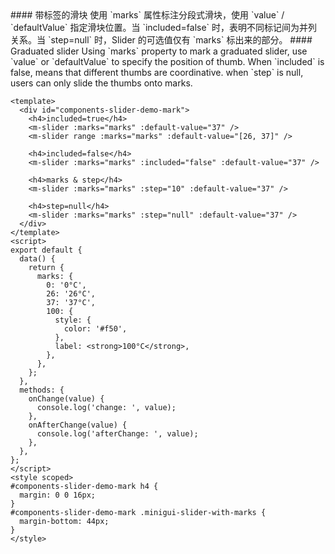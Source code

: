 <cn>
#### 带标签的滑块
使用 `marks` 属性标注分段式滑块，使用 `value` / `defaultValue` 指定滑块位置。当 `included=false` 时，表明不同标记间为并列关系。当 `step=null` 时，Slider 的可选值仅有 `marks` 标出来的部分。
</cn>

<us>
#### Graduated slider
Using `marks` property to mark a graduated slider, use `value` or `defaultValue` to specify the position of thumb.
When `included` is false, means that different thumbs are coordinative.
when `step` is null, users can only slide the thumbs onto marks.
</us>

```vue
<template>
  <div id="components-slider-demo-mark">
    <h4>included=true</h4>
    <m-slider :marks="marks" :default-value="37" />
    <m-slider range :marks="marks" :default-value="[26, 37]" />

    <h4>included=false</h4>
    <m-slider :marks="marks" :included="false" :default-value="37" />

    <h4>marks & step</h4>
    <m-slider :marks="marks" :step="10" :default-value="37" />

    <h4>step=null</h4>
    <m-slider :marks="marks" :step="null" :default-value="37" />
  </div>
</template>
<script>
export default {
  data() {
    return {
      marks: {
        0: '0°C',
        26: '26°C',
        37: '37°C',
        100: {
          style: {
            color: '#f50',
          },
          label: <strong>100°C</strong>,
        },
      },
    };
  },
  methods: {
    onChange(value) {
      console.log('change: ', value);
    },
    onAfterChange(value) {
      console.log('afterChange: ', value);
    },
  },
};
</script>
<style scoped>
#components-slider-demo-mark h4 {
  margin: 0 0 16px;
}
#components-slider-demo-mark .minigui-slider-with-marks {
  margin-bottom: 44px;
}
</style>
```
